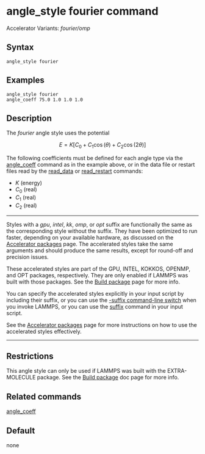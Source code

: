 # angle_style fourier command

Accelerator Variants: *fourier/omp*

## Syntax

``` LAMMPS
angle_style fourier
```

## Examples

``` LAMMPS
angle_style fourier
angle_coeff 75.0 1.0 1.0 1.0
```

## Description

The *fourier* angle style uses the potential

$$E = K [C_0 + C_1 \cos ( \theta) + C_2 \cos( 2 \theta) ]$$

The following coefficients must be defined for each angle type via the
[angle_coeff](angle_coeff) command as in the example above, or in the
data file or restart files read by the [read_data](read_data) or
[read_restart](read_restart) commands:

-   $K$ (energy)
-   $C_0$ (real)
-   $C_1$ (real)
-   $C_2$ (real)

------------------------------------------------------------------------

Styles with a *gpu*, *intel*, *kk*, *omp*, or *opt* suffix are
functionally the same as the corresponding style without the suffix.
They have been optimized to run faster, depending on your available
hardware, as discussed on the [Accelerator packages](Speed_packages)
page. The accelerated styles take the same arguments and should produce
the same results, except for round-off and precision issues.

These accelerated styles are part of the GPU, INTEL, KOKKOS, OPENMP, and
OPT packages, respectively. They are only enabled if LAMMPS was built
with those packages. See the [Build package](Build_package) page for
more info.

You can specify the accelerated styles explicitly in your input script
by including their suffix, or you can use the [-suffix command-line
switch](Run_options) when you invoke LAMMPS, or you can use the
[suffix](suffix) command in your input script.

See the [Accelerator packages](Speed_packages) page for more
instructions on how to use the accelerated styles effectively.

------------------------------------------------------------------------

## Restrictions

This angle style can only be used if LAMMPS was built with the
EXTRA-MOLECULE package. See the [Build package](Build_package) doc page
for more info.

## Related commands

[angle_coeff](angle_coeff)

## Default

none
